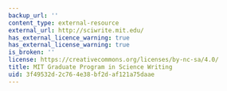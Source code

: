 ```yaml
---
backup_url: ''
content_type: external-resource
external_url: http://sciwrite.mit.edu/
has_external_licence_warning: true
has_external_license_warning: true
is_broken: ''
license: https://creativecommons.org/licenses/by-nc-sa/4.0/
title: MIT Graduate Program in Science Writing
uid: 3f49532d-2c76-4e38-bf2d-af121a75daae
---
```

